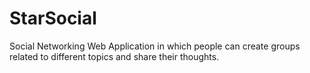 # StarSocial
Social Networking Web Application in which people can create groups related to different topics and share their thoughts.
